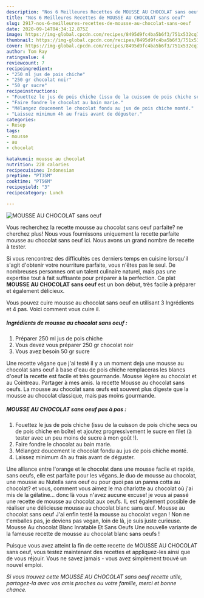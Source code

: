 ```yaml
---
description: "Nos 6 Meilleures Recettes de MOUSSE AU CHOCOLAT sans oeuf"
title: "Nos 6 Meilleures Recettes de MOUSSE AU CHOCOLAT sans oeuf"
slug: 2917-nos-6-meilleures-recettes-de-mousse-au-chocolat-sans-oeuf
date: 2020-09-14T04:34:12.875Z
image: https://img-global.cpcdn.com/recipes/8495d9fc4ba5b6f3/751x532cq70/mousse-au-chocolat-sans-oeuf-photo-principale-de-la-recette.jpg
thumbnail: https://img-global.cpcdn.com/recipes/8495d9fc4ba5b6f3/751x532cq70/mousse-au-chocolat-sans-oeuf-photo-principale-de-la-recette.jpg
cover: https://img-global.cpcdn.com/recipes/8495d9fc4ba5b6f3/751x532cq70/mousse-au-chocolat-sans-oeuf-photo-principale-de-la-recette.jpg
author: Tom Ray
ratingvalue: 4
reviewcount: 7
recipeingredient:
- "250 ml jus de pois chiche"
- "250 gr chocolat noir"
- "50 gr sucre"
recipeinstructions:
- "Fouettez le jus de pois chiche (issu de la cuisson de pois chiche secs ou de pois chiche en boîte) et ajoutez progressivement le sucre en filet (à tester avec un peu moins de sucre à mon goût !)."
- "Faire fondre le chocolat au bain marie."
- "Mélangez doucement le chocolat fondu au jus de pois chiche monté."
- "Laissez minimum 4h au frais avant de déguster."
categories:
- Resep
tags:
- mousse
- au
- chocolat

katakunci: mousse au chocolat 
nutrition: 228 calories
recipecuisine: Indonesian
preptime: "PT35M"
cooktime: "PT56M"
recipeyield: "3"
recipecategory: Lunch

---
```



![MOUSSE AU CHOCOLAT sans oeuf](https://img-global.cpcdn.com/recipes/8495d9fc4ba5b6f3/751x532cq70/mousse-au-chocolat-sans-oeuf-photo-principale-de-la-recette.jpg)

Vous recherchez la recette mousse au chocolat sans oeuf parfaite? ne cherchez plus! Nous vous fournissons uniquement la recette parfaite mousse au chocolat sans oeuf ici. Nous avons un grand nombre de recette à tester.

Si vous rencontrez des difficultés ces derniers temps en cuisine lorsqu'il s'agit d'obtenir votre nourriture parfaite, vous n'êtes pas le seul. De nombreuses personnes ont un talent culinaire naturel, mais pas une expertise tout à fait suffisante pour préparer à la perfection. Ce plat <strong> MOUSSE AU CHOCOLAT sans oeuf </strong> est un bon début, très facile à préparer et également délicieux.

<!--inarticleads1-->

Vous pouvez cuire mousse au chocolat sans oeuf en utilisant 3 Ingrédients et 4 pas. Voici comment vous cuire il.

##### Ingrédients de mousse au chocolat sans oeuf :

1. Préparer 250 ml jus de pois chiche
1. Vous devez vous préparer 250 gr chocolat noir
1. Vous avez besoin 50 gr sucre


Une recette végane que j&#39;ai testé il y a un moment deja une mousse au chocolat sans oeuf à base d&#39;eau de pois chiche remplaceras les blancs d&#39;oeuf la recette est facile et très gourmande. Mousse légère au chocolat et au Cointreau. Partager à mes amis. la recette Mousse au chocolat sans oeufs. La mousse au chocolat sans œufs est souvent plus digeste que la mousse au chocolat classique, mais pas moins gourmande. 

<!--inarticleads2-->

##### MOUSSE AU CHOCOLAT sans oeuf pas à pas :

1. Fouettez le jus de pois chiche (issu de la cuisson de pois chiche secs ou de pois chiche en boîte) et ajoutez progressivement le sucre en filet (à tester avec un peu moins de sucre à mon goût !).
1. Faire fondre le chocolat au bain marie.
1. Mélangez doucement le chocolat fondu au jus de pois chiche monté.
1. Laissez minimum 4h au frais avant de déguster.


Une alliance entre l&#39;orange et le chocolat dans une mousse facile et rapide, sans oeufs, elle est parfaite pour les végans..le duo de mousse au chocolat, une mousse au Nutella sans oeuf ou pour quoi pas un panna cotta au chocolat? et vous, comment vous aimez le ma charlotte au chocolat où j&#39;ai mis de la gélatine… donc là vous n&#39;avez aucune excuse! je vous ai passé une recette de mousse au chocolat aux oeufs. IL est également possible de réaliser une délicieuse mousse au chocolat blanc sans œuf. Mousse au chocolat sans oeuf J&#39;ai enfin testé la mousse au chocolat vegan ! Non ne t&#39;emballes pas, je deviens pas vegan, loin de là, je suis juste curieuse. Mousse Au chocolat Blanc Inratable Et Sans Oeufs Une nouvelle variante de la fameuse recette de mousse au chocolat blanc sans oeufs ! 

<!--inarticleads1-->

<p>
Puisque vous avez atteint la fin de cette recette de MOUSSE AU CHOCOLAT sans oeuf, vous testez maintenant des recettes et appliquez-les ainsi que de vous réjouir. Vous ne savez jamais - vous avez simplement trouvé un nouvel emploi.
</p>

<p>
<i>Si vous trouvez cette MOUSSE AU CHOCOLAT sans oeuf recette utile, partagez-la avec vos amis proches ou votre famille, merci et bonne chance.</i>
</p>
